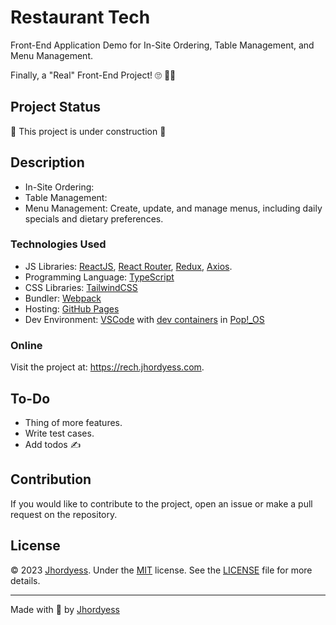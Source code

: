 # Restaurant Tech

Front-End Application Demo for In-Site Ordering, Table Management, and Menu Management.

Finally, a "Real" Front-End Project! 🙄 🤷‍♂️

## Project Status

🚧 This project is under construction 🚧

## Description

- In-Site Ordering:
- Table Management:
- Menu Management: Create, update, and manage menus, including daily specials and dietary preferences.

### Technologies Used

- JS Libraries: [ReactJS](https://reactjs.org/), [React Router](https://reactrouter.com/), [Redux](https://redux.js.org/), [Axios](https://axios-http.com/).
- Programming Language: [TypeScript](https://www.typescriptlang.org/)
- CSS Libraries: [TailwindCSS](https://tailwindcss.com/)
- Bundler: [Webpack](https://webpack.js.org/)
- Hosting: [GitHub Pages](https://pages.github.com/)
- Dev Environment: [VSCode](https://code.visualstudio.com/) with [dev containers](https://code.visualstudio.com/docs/remote/containers) in [Pop!_OS](https://pop.system76.com/)

### Online

Visit the project at: <https://rech.jhordyess.com>.

## To-Do

- Thing of more features.
- Write test cases.
- Add todos ✍

## Contribution

If you would like to contribute to the project, open an issue or make a pull request on the repository.

## License

© 2023 [Jhordyess](https://github.com/jhordyess). Under the [MIT](https://choosealicense.com/licenses/mit/) license. See the [LICENSE](./LICENSE) file for more details.

---

Made with 💪 by [Jhordyess](https://www.jhordyess.com/)
